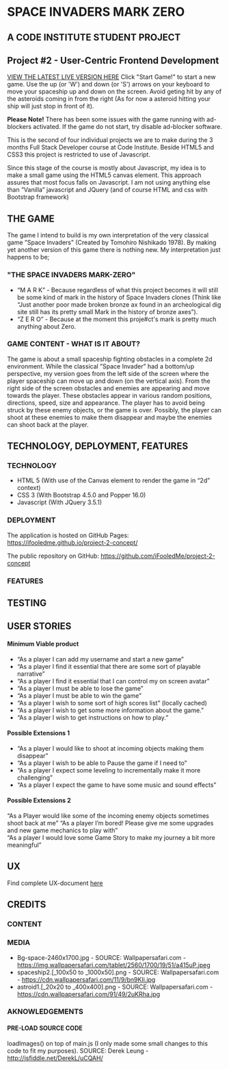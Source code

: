 # SPACE INVADERS MARK ZERO

## A CODE INSTITUTE STUDENT PROJECT
## Project #2 - User-Centric Frontend Development

<a href="https://ifooledme.github.io/project-2-concept/">VIEW THE LATEST LIVE VERSION HERE</a>
Click "Start Game!" to start a new game. Use the up (or 'W') and down (or 'S') arrows on your keyboard to move your spaceship up and down on the screen. Avoid geting hit by any of the asteroids coming in from the right (As for now a asteroid hitting your ship will just stop in front of it).

<strong>Please Note!</strong> There has been some issues with the game running with ad-blockers activated. If the game do not start, try disable ad-blocker software.

This is the second of four individual projects we are to make during the 3 months Full Stack Developer course at Code Institute. Beside HTML5 and CSS3 this project is restricted to use of Javascript.

Since this stage of the course is mostly about Javascript, my idea is to make a small game using the HTML5 canvas element. This approach assures that most focus falls on Javascript. I am not using anything else than ”Vanilla” javascript and JQuery (and of course HTML and css with Bootstrap framework)

## THE GAME
The game I intend to build is my own interpretation of the very classical game ”Space Invaders” (Created by Tomohiro Nishikado 1978). By making yet another version of this game there is nothing new. My interpretation just happens to be;

### "THE SPACE INVADERS MARK-ZERO"
- “M A R K” - Because regardless of what this project becomes it will still be some kind of mark in the history of Space Invaders clones (Think like “Just another poor made broken bronze ax found in an archeological dig site still has its pretty small Mark in the history of bronze axes”).
- “Z E R O” - Because at the moment this proje#ct's mark is pretty much anything about Zero.


### GAME CONTENT - WHAT IS IT ABOUT?
The game is about a small spaceship fighting obstacles in a complete 2d environment. While the classical ”Space Invader” had a bottom/up perspective, my version goes from the left side of the screen where the player spaceship can move up and down (on the vertical axis). From the right side of the screen obstacles and enemies are appearing and move towards the player. These obstacles appear in various random positions, directions, speed, size and appearance. The player has to avoid being struck by these enemy objects, or the game is over. Possibly, the player can shoot at these enemies to make them disappear and maybe the enemies can shoot back at the player.

## TECHNOLOGY, DEPLOYMENT, FEATURES

### TECHNOLOGY
- HTML 5 (With use of the Canvas element to render the game in “2d” context) 
- CSS 3 (With Bootstrap 4.5.0 and Popper 16.0)
- Javascript (With JQuery 3.5.1)

### DEPLOYMENT
The application is hosted on GitHub Pages:				 
https://ifooledme.github.io/project-2-concept/

The public repository on GitHub: 
https://github.com/iFooledMe/project-2-concept

### FEATURES

## TESTING

## USER STORIES

#### Minimum Viable product
- “As a player I can add my username and start a new game”
- “As a player I find it essential that there are some sort of playable narrative” 
- “As a player I find it essential that I can control my on screen avatar”
- “As a player I must be able to lose the game”   
- “As a player I must be able to win the game”
- “As a player I wish to some sort of high scores list” (locally cached)
- “As a player I wish to get some more information about the game.”
- “As a player I wish to get instructions on how to play.”


#### Possible Extensions 1
- “As a player I would like to shoot at incoming objects making them disappear”
- “As a player I wish to be able to Pause the game if I need to”
- “As a player I expect some leveling to incrementally make it more challenging”
- “As a player I expect the game to have some music and sound effects”

#### Possible Extensions 2
“As a Player would like some of the incoming enemy objects sometimes shoot back at me”
“As a player I’m bored! Please give me some upgrades and new game mechanics to play with”  
“As a player I would love some Game Story to make my journey a bit more meaningful”

## UX
Find complete UX-document <a href="https://docs.google.com/document/d/10LoTkbb2MxszL6pux7c2qsmfXaer6tYXAW2HK4vd0BU/edit?usp=sharing" target="_blank"> here</a>

## CREDITS

### CONTENT

### MEDIA

- Bg-space-2460x1700.jpg - SOURCE: Wallpapersafari.com - https://img.wallpapersafari.com/tablet/2560/1700/19/51/a415uP.jpeg
- spaceship2.[_100x50 to _1000x50].png - SOURCE: Wallpapersafari.com - https://cdn.wallpapersafari.com/11/9/bn9KIi.jpg
- astroid1.[_20x20 to _400x400].png - SOURCE: Wallpapersafari.com - https://cdn.wallpapersafari.com/91/49/2uKRha.jpg

### AKNOWLEDGEMENTS

#### PRE-LOAD SOURCE CODE
loadImages() on top of main.js (I only made some small changes to this code to fit my purposes).
SOURCE: Derek Leung - http://jsfiddle.net/DerekL/uCQAH/
